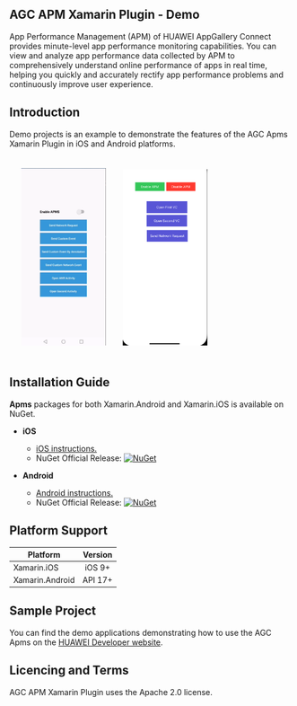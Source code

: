 ## AGC APM Xamarin Plugin - Demo

App Performance Management (APM) of HUAWEI AppGallery Connect provides minute-level app performance monitoring capabilities. You can view and analyze app performance data collected by APM to comprehensively understand online performance of apps in real time, helping you quickly and accurately rectify app performance problems and continuously improve user experience.

##  Introduction

Demo projects is an example to demonstrate the features of the AGC Apms Xamarin Plugin in iOS and Android platforms.

<img src=".docs/mainPageAndroid.png" width = 30% height = 30% style="margin:1.5em; margin-right:5px">
<img src=".docs/mainPageiOS.png" width = 30% height = 30% style="margin:1.5em; margin-right:5px">

##  Installation Guide

**Apms** packages for both Xamarin.Android and Xamarin.iOS is available on NuGet.

- **iOS** 
   - [iOS instructions.](ios/README.md) 
   -  NuGet Official Release: [![NuGet](https://img.shields.io/nuget/vpre/Huawei.Agconnect.iOS.Apms.svg?label=NuGet)](https://www.nuget.org/packages/Huawei.Agconnect.iOS.Apms)

- **Android** 
   - [Android instructions.](android/README.md) 
   -  NuGet Official Release: [![NuGet](https://img.shields.io/nuget/vpre/Huawei.Agconnect.Apms.svg?label=NuGet)](https://www.nuget.org/packages/Huawei.Agconnect.Apms)

 
## Platform Support

|Platform|Version|
| ------------------- | :------------------: |
|Xamarin.iOS|iOS 9+| 
|Xamarin.Android|API 17+| 

##  Sample Project

You can find the demo applications demonstrating how to use the AGC Apms on the [HUAWEI Developer website](https://developer.huawei.com/consumer/en/doc/development/AppGallery-connect-Guides/agc-introduction).

## Licencing and Terms

AGC APM Xamarin Plugin uses the Apache 2.0 license.